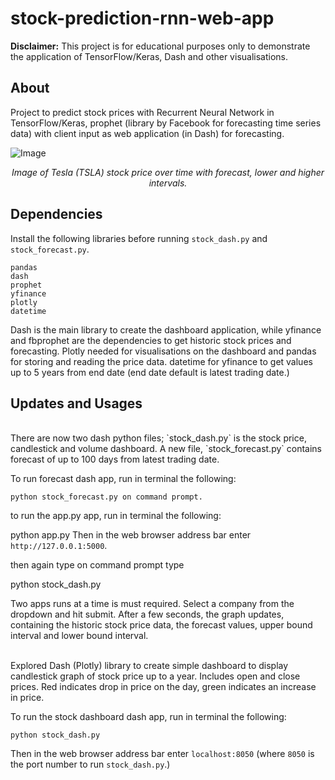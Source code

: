 # stock-prediction-rnn-web-app
**Disclaimer:** This project is for educational purposes only to demonstrate the application of TensorFlow/Keras, Dash and other visualisations.

## About
Project to predict stock prices with Recurrent Neural Network in TensorFlow/Keras, prophet (library by Facebook for forecasting time series data) with client input as web application (in Dash) for forecasting.



![Image](images/image01.png)
<p align="center"><i>Image of Tesla (TSLA) stock price over time with forecast, lower and higher intervals.</i></p>

## Dependencies
Install the following libraries before running `stock_dash.py` and `stock_forecast.py`.
```
pandas
dash
prophet
yfinance
plotly
datetime
```
Dash is the main library to create the dashboard application, while yfinance and fbprophet are the dependencies to get historic stock prices and forecasting. Plotly needed for visualisations on the dashboard and pandas for storing and reading the price data. datetime for yfinance to get values up to 5 years from end date (end date default is latest trading date.)

## Updates and Usages
<br>
There are now two dash python files; `stock_dash.py` is the stock price, candlestick and volume dashboard. A new file, `stock_forecast.py` contains forecast of up to 100 days from latest trading date.

To run forecast dash app, run in terminal the following:
```
python stock_forecast.py on command prompt.
```
to run the app.py app, run in terminal the following:

python app.py 
Then in the web browser address bar enter `http://127.0.0.1:5000`.

then again type on command prompt type 

python stock_dash.py

Two apps runs at a time is must required.
Select a company from the dropdown and hit submit. After a few seconds, the graph updates, containing the historic stock price data, the forecast values, upper bound interval and lower bound interval.

<br>
Explored Dash (Plotly) library to create simple dashboard to display candlestick graph of stock price up to a year. Includes open and close prices. Red indicates drop in price on the day, green indicates an increase in price.

To run the stock dashboard dash app, run in terminal the following:
```
python stock_dash.py
```
Then in the web browser address bar enter `localhost:8050` (where `8050` is the port number to run `stock_dash.py`.)
